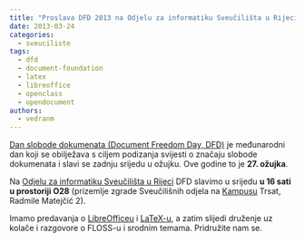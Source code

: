 ```yaml
---
title: "Proslava DFD 2013 na Odjelu za informatiku Sveučilišta u Rijeci"
date: 2013-03-24
categories: 
  - sveuciliste
tags: 
  - dfd
  - document-foundation
  - latex
  - libreoffice
  - openclass
  - opendocument
authors: 
  - vedranm
---
```


[Dan slobode dokumenata (Document Freedom Day, DFD)](https://documentfreedom.org/) je međunarodni dan koji se obilježava s ciljem podizanja svijesti o značaju slobode dokumenata i slavi se zadnju srijedu u ožujku. Ove godine to je **27\. ožujka**.

Na [Odjelu za informatiku Sveučilišta u Rijeci](https://www.inf.uniri.hr/) DFD slavimo u srijedu **u 16 sati u prostoriji O28** (prizemlje zgrade Sveučilišnih odjela na [Kampusu](https://www.rijeka.hr/gradska-uprava/gradski-projekti/realizirani-projekti/ostala-velika-ulaganja/kampus-sveucilista-u-rijeci/) Trsat, Radmile Matejčić 2).

Imamo predavanja o [LibreOfficeu](https://www.libreoffice.org/) i [LaTeX-u](https://tug.org/), a zatim slijedi druženje uz kolače i razgovore o FLOSS-u i srodnim temama. Pridružite nam se.
